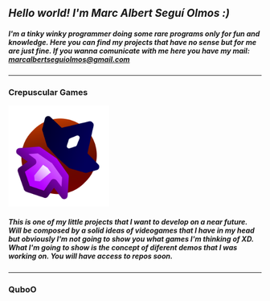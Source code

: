 ## _Hello world! I'm Marc Albert Seguí Olmos :)_
##### I'm a tinky winky programmer doing some rare programs only for fun and knowledge. Here you can find my projects that have no sense but for me are just fine. If you wanna comunicate with me here you have my mail: [marcalbertseguiolmos@gmail.com](http://www.gmail.com)
---
### Crepuscular Games
<left><img src="Crepuscular_Games_Logo.png" alt="drawing" width="200" /></left>
##### This is one of my little projects that I want to develop on a near future. Will be composed by a solid ideas of videogames that I have in my head but obviously I'm not going to show you what games I'm thinking of XD. What I'm going to show is the concept of diferent demos that I was working on. You will have access to repos soon. 
---
### QuboO
